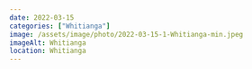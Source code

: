 ```yaml
---
date: 2022-03-15
categories: ["Whitianga"]
image: /assets/image/photo/2022-03-15-1-Whitianga-min.jpeg
imageAlt: Whitianga
location: Whitianga
---
```

